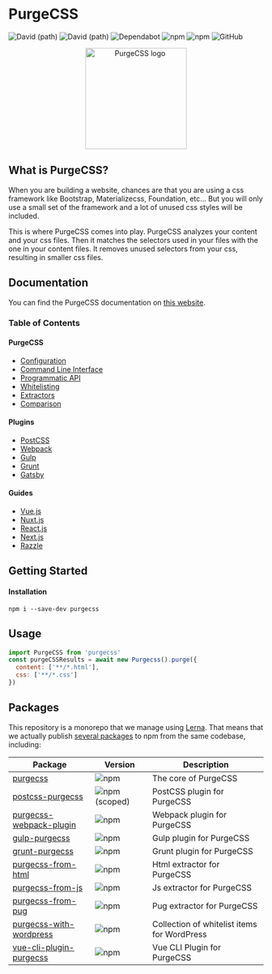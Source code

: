 # PurgeCSS

![David (path)](https://img.shields.io/david/FullHuman/purgecss?path=packages%2Fpurgecss&style=for-the-badge)
![David (path)](https://img.shields.io/david/dev/FullHuman/purgecss?path=packages%2Fpurgecss&style=for-the-badge)
![Dependabot](https://img.shields.io/badge/dependabot-enabled-%23024ea4?style=for-the-badge)
![npm](https://img.shields.io/npm/v/purgecss?style=for-the-badge)
![npm](https://img.shields.io/npm/dw/purgecss?style=for-the-badge)
![GitHub](https://img.shields.io/github/license/FullHuman/purgecss?style=for-the-badge)

<p align="center">
	<img src="https://i.imgur.com/UEiUiJ0.png" height="200" width="200" alt="PurgeCSS logo"/>
</p>

## What is PurgeCSS?

When you are building a website, chances are that you are using a css framework like Bootstrap, Materializecss, Foundation, etc... But you will only use a small set of the framework and a lot of unused css styles will be included.

This is where PurgeCSS comes into play. PurgeCSS analyzes your content and your css files. Then it matches the selectors used in your files with the one in your content files. It removes unused selectors from your css, resulting in smaller css files.

## Documentation

You can find the PurgeCSS documentation on [this website](https://purgecss.com).

### Table of Contents

#### PurgeCSS

- [Configuration](https://purgecss.com/configuration.html)
- [Command Line Interface](https://purgecss.com/CLI.html)
- [Programmatic API](https://purgecss.com/api.html)
- [Whitelisting](https://purgecss.com/safelisting.html)
- [Extractors](https://purgecss.com/extractors.html)
- [Comparison](https://purgecss.com/comparison.html)

#### Plugins

- [PostCSS](https://purgecss.com/plugins/postcss.html)
- [Webpack](https://purgecss.com/plugins/webpack.html)
- [Gulp](https://purgecss.com/plugins/gulp.html)
- [Grunt](https://purgecss.com/plugins/grunt.html)
- [Gatsby](https://purgecss.com/plugins/gatsby.html)

#### Guides

- [Vue.js](https://purgecss.com/guides/vue.html)
- [Nuxt.js](https://purgecss.com/guides/nuxt.html)
- [React.js](https://purgecss.com/guides/react.html)
- [Next.js](https://purgecss.com/guides/next.html)
- [Razzle](https://purgecss.com/guides/razzle.html)

## Getting Started

#### Installation

```
npm i --save-dev purgecss
```

## Usage

```js
import PurgeCSS from 'purgecss'
const purgeCSSResults = await new Purgecss().purge({
  content: ['**/*.html'],
  css: ['**/*.css']
})
```

## Packages

This repository is a monorepo that we manage using [Lerna](https://github.com/lerna/lerna). That means that we actually publish [several packages](/packages) to npm from the same codebase, including:

| Package                                                      | Version                                                                                     | Description                                 |
| ------------------------------------------------------------ | ------------------------------------------------------------------------------------------- | ------------------------------------------- |
| [purgecss](/packages/purgecss)                               | ![npm](https://img.shields.io/npm/v/purgecss?style=flat-square)                             | The core of PurgeCSS                        |
| [postcss-purgecss](/packages/postcss-purgecss)               | ![npm (scoped)](https://img.shields.io/npm/v/@fullhuman/postcss-purgecss?style=flat-square) | PostCSS plugin for PurgeCSS                 |
| [purgecss-webpack-plugin](/packages/purgecss-webpack-plugin) | ![npm](https://img.shields.io/npm/v/purgecss-webpack-plugin?style=flat-square)              | Webpack plugin for PurgeCSS                 |
| [gulp-purgecss](/packages/gulp-purgecss)                     | ![npm](https://img.shields.io/npm/v/gulp-purgecss?style=flat-square)                        | Gulp plugin for PurgeCSS                    |
| [grunt-purgecss](/packages/grunt-purgecss)                   | ![npm](https://img.shields.io/npm/v/grunt-purgecss?style=flat-square)                       | Grunt plugin for PurgeCSS                   |
| [purgecss-from-html](/packages/purgecss-from-html)           | ![npm](https://img.shields.io/npm/v/purgecss-from-html?style=flat-square)                   | Html extractor for PurgeCSS                 |
| [purgecss-from-js](/packages/purgecss-from-js)               | ![npm](https://img.shields.io/npm/v/purgecss-from-js?style=flat-square)                     | Js extractor for PurgeCSS                   |
| [purgecss-from-pug](/packages/purgecss-from-pug)             | ![npm](https://img.shields.io/npm/v/purgecss-from-pug?style=flat-square)                    | Pug extractor for PurgeCSS                  |
| [purgecss-with-wordpress](/packages/purgecss-with-wordpress) | ![npm](https://img.shields.io/npm/v/purgecss-with-wordpress?style=flat-square)              | Collection of whitelist items for WordPress |
| [vue-cli-plugin-purgecss](/packages/vue-cli-plugin-purgecss) | ![npm](https://img.shields.io/npm/v/@fullhuman/vue-cli-plugin-purgecss?style=flat-square)   | Vue CLI Plugin for PurgeCSS                 |
